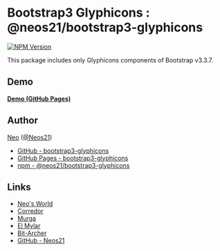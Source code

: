 # Bootstrap3 Glyphicons : @neos21/bootstrap3-glyphicons

[![NPM Version](https://img.shields.io/npm/v/@neos21/bootstrap3-glyphicons.svg)](https://www.npmjs.com/package/@neos21/bootstrap3-glyphicons)

This package includes only Glyphicons components of Bootstrap v3.3.7.


## Demo

__[Demo (GitHub Pages)](https://neos21.github.io/bootstrap3-glyphicons/)__


## Author

[Neo](http://neo.s21.xrea.com/) ([@Neos21](https://twitter.com/Neos21))

- [GitHub - bootstrap3-glyphicons](https://github.com/Neos21/bootstrap3-glyphicons)
- [GitHub Pages - bootstrap3-glyphicons](https://neos21.github.io/bootstrap3-glyphicons/)
- [npm - @neos21/bootstrap3-glyphicons](https://www.npmjs.com/package/@neos21/bootstrap3-glyphicons)


## Links

- [Neo's World](http://neo.s21.xrea.com/)
- [Corredor](http://neos21.hatenablog.com/)
- [Murga](http://neos21.hatenablog.jp/)
- [El Mylar](http://neos21.hateblo.jp/)
- [Bit-Archer](http://bit-archer.hatenablog.com/)
- [GitHub - Neos21](https://github.com/Neos21/)
